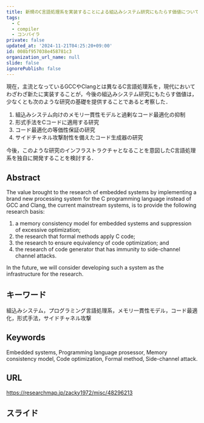 ```yaml
---
title: 新規のC言語処理系を実装することによる組込みシステム研究にもたらす価値についての考察
tags:
  - C
  - compiler
  - コンパイラ
private: false
updated_at: '2024-11-21T04:25:20+09:00'
id: 008bf957038e458781c3
organization_url_name: null
slide: false
ignorePublish: false
---
```

現在，主流となっているGCCやClangとは異なるC言語処理系を，現代においてわざわざ新たに実装することが，今後の組込みシステム研究にもたらす価値は，少なくとも次のような研究の基礎を提供することであると考察した．

1. 組込みシステム向けのメモリ一貫性モデルと過剰なコード最適化の抑制 
2. 形式手法をCコードに適用する研究 
3. コード最適化の等価性保証の研究 
4. サイドチャネル攻撃耐性を備えたコード生成器の研究

今後，このような研究のインフラストラクチャとなることを意図したC言語処理系を独自に開発することを検討する．

## Abstract

The value brought to the research of embedded systems by implementing a brand new processing system for the C programming language instead of GCC and Clang, the current mainstream systems, 
is to provide the following research basis: 

1. a memory consistency model for embedded systems and suppression of excessive optimization; 
2. the research that formal methods apply C code; 
3. the research to ensure equivalency of code optimization; and 
4. the research of code generator that has immunity to side-channel channel attacks. 

In the future, we will consider developing such a system as the infrastructure for the research.

## キーワード

組込みシステム，プログラミング言語処理系，メモリ一貫性モデル，コード最適化，形式手法，サイドチャネル攻撃

## Keywords

Embedded systems, Programming language prosessor, Memory consistency model, Code optimization, Formal method, Side-channel attack.

## URL

https://researchmap.jp/zacky1972/misc/48296213

## スライド

<script defer class="speakerdeck-embed" data-id="1f7a4cd548da4edcacfde77b4c2ec056" data-ratio="1.7777777777777777" src="//speakerdeck.com/assets/embed.js"></script>
